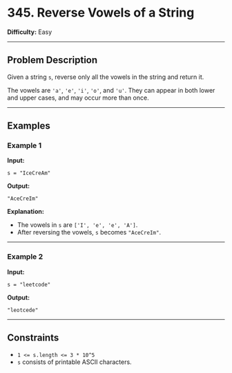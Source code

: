 # 345. Reverse Vowels of a String

**Difficulty:** Easy

---

## Problem Description
Given a string `s`, reverse only all the vowels in the string and return it.

The vowels are `'a'`, `'e'`, `'i'`, `'o'`, and `'u'`. They can appear in both lower and upper cases, and may occur more than once.

---

## Examples

### Example 1
**Input:**
```
s = "IceCreAm"
```
**Output:**
```
"AceCreIm"
```
**Explanation:**
- The vowels in `s` are `['I', 'e', 'e', 'A']`.
- After reversing the vowels, `s` becomes `"AceCreIm"`.

---

### Example 2
**Input:**
```
s = "leetcode"
```
**Output:**
```
"leotcede"
```

---

## Constraints
- `1 <= s.length <= 3 * 10^5`
- `s` consists of printable ASCII characters.
